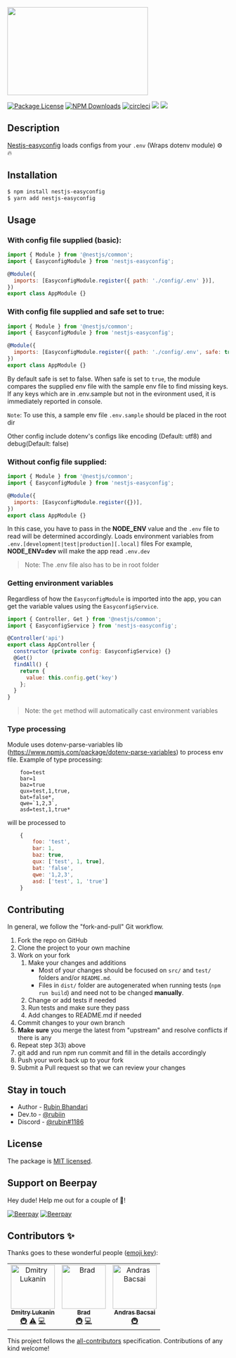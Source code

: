 <p align="left">
  <a href="http://github.com/rubiin/nest-easyconfigs/" target="blank"><img src="https://i.imgur.com/BvxL0JR.png" width="320" height="200" alt="" /></a>
</p>

 <p float="left">
<a href="https://www.npmjs.com/package/nestjs-easyconfig"><img src="https://img.shields.io/npm/l/nestjs-easyconfig" alt="Package License" /></a>
<a href="https://www.npmjs.com/package/nestjs-easyconfig"><img src="https://img.shields.io/npm/dw/nestjs-easyconfig" alt="NPM Downloads" /></a>
<a href="https://circleci.com/rubiin/nestjs-easyconfig"><img src="https://circleci.com/gh/rubiin/nestjs-easyconfig/tree/master.svg?style=shield" alt="circleci" /></a>
<a href=""><img src="https://badgen.net/dependabot/dependabot/dependabot-core/?icon=dependabot" /></a>
<a href="https://beerpay.io/rubiin/nestjs-easyconfig"><img src="https://beerpay.io/rubiin/nestjs-easyconfig/badge.svg?style=plastic" /></a>

</p>
 
## Description

[Nestjs-easyconfig](https://github.com/rubiin/nestjs-easyconfig) loads configs from your `.env` (Wraps dotenv module) ⚙️ 🔥

## Installation

```bash
$ npm install nestjs-easyconfig
$ yarn add nestjs-easyconfig
```

## Usage

### With config file supplied (basic):

```javascript
import { Module } from '@nestjs/common';
import { EasyconfigModule } from 'nestjs-easyconfig';

@Module({
  imports: [EasyconfigModule.register({ path: './config/.env' })],
})
export class AppModule {}
```

### With config file supplied and safe set to true:

```javascript
import { Module } from '@nestjs/common';
import { EasyconfigModule } from 'nestjs-easyconfig';

@Module({
  imports: [EasyconfigModule.register({ path: './config/.env', safe: true })],
})
export class AppModule {}
```

By default safe is set to false. When safe is set to `true`, the module compares the supplied env
file with the sample env file to find missing keys. If any keys which are in .env.sample but not in the evironment used, it is immediately reported in console.

`Note`: To use this, a sample env file `.env.sample` should be placed in the root dir


Other config include dotenv's configs like encoding (Default: utf8) and debug(Default: false)

### Without config file supplied:

```javascript
import { Module } from '@nestjs/common';
import { EasyconfigModule } from 'nestjs-easyconfig';

@Module({
  imports: [EasyconfigModule.register({})],
})
export class AppModule {}
```

In this case, you have to pass in the <b>NODE_ENV</b> value and the `.env` file to read will be determined accordingly.
Loads environment variables from `.env.[development|test|production][.local]` files
For example, <b>NODE_ENV=dev</b> will make the app read `.env.dev`

> Note: The .env file also has to be in root folder

### Getting environment variables

Regardless of how the `EasyconfigModule` is imported into the app, you can get the variable values using the `EasyconfigService`.

```javascript
import { Controller, Get } from '@nestjs/common';
import { EasyconfigService } from 'nestjs-easyconfig';

@Controller('api')
export class AppController {
  constructor (private config: EasyconfigService) {}
  @Get()
  findAll() {
    return {
      value: this.config.get('key')
    };
  }
}
```

> Note: the `get` method will automatically cast environment variables

### Type processing
Module uses dotenv-parse-variables lib (https://www.npmjs.com/package/dotenv-parse-variables) to process env file.
Example of type processing:

```
    foo=test
    bar=1
    baz=true
    qux=test,1,true,
    bat=false*,
    qwe=`1,2,3`,
    asd=test,1,true*
```
will be processed to
```javascript
    {
        foo: 'test',
        bar: 1,
        baz: true,
        qux: ['test', 1, true],
        bat: 'false',
        qwe: '1,2,3',
        asd: ['test', 1, 'true']
    }
```


## Contributing

In general, we follow the "fork-and-pull" Git workflow.

1. Fork the repo on GitHub
2. Clone the project to your own machine
3. Work on your fork
    1. Make your changes and additions
        - Most of your changes should be focused on `src/` and `test/` folders and/or `README.md`. 
        - Files in `dist/` folder are autogenerated when running tests (`npm run build`) and need not to be changed **manually**. 
    2. Change or add tests if needed
    3. Run tests and make sure they pass
    4. Add changes to README.md if needed
4. Commit changes to your own branch
5. **Make sure** you merge the latest from "upstream" and resolve conflicts if there is any
6. Repeat step 3(3) above
7. git add and run npm run commit and fill in the details accordingly
8. Push your work back up to your fork
9. Submit a Pull request so that we can review your changes

## Stay in touch

- Author - [Rubin Bhandari](https://github.com/rubiin)
- Dev․to - [@rubiin](https://dev.to/rubiin)
- Discord - [@rubin#1186](https://discordapp.com/)

## License

The package is [MIT licensed](LICENSE).

## Support on Beerpay

Hey dude! Help me out for a couple of :beers:!

[![Beerpay](https://beerpay.io/rubiin/nestjs-easyconfig/badge.svg?style=beer-square)](https://beerpay.io/rubiin/nestjs-easyconfig) [![Beerpay](https://beerpay.io/rubiin/nestjs-easyconfig/make-wish.svg?style=flat-square)](https://beerpay.io/rubiin/nestjs-easyconfig?focus=wish)

## Contributors ✨

Thanks goes to these wonderful people ([emoji key](https://allcontributors.org/docs/en/emoji-key)):

<!-- ALL-CONTRIBUTORS-LIST:START - Do not remove or modify this section -->
<!-- prettier-ignore -->
<table>
  <tr>
    <td align="center"><a href="https://github.com/dlukanin"><img src="https://avatars1.githubusercontent.com/u/875405?v=4" width="100px;" alt="Dmitry Lukanin"/><br /><sub><b>Dmitry Lukanin</b></sub></a><br /><a href="#infra-dlukanin" title="Infrastructure (Hosting, Build-Tools, etc)">🚇</a> <a href="https://github.com/rubiin/nestjs-easyconfig/commits?author=dlukanin" title="Tests">⚠️</a> <a href="https://github.com/rubiin/nestjs-easyconfig/commits?author=dlukanin" title="Code">💻</a></td>
    <td align="center"><a href="https://github.com/bradtaniguchi"><img src="https://avatars3.githubusercontent.com/u/10079147?v=4" width="100px;" alt="Brad"/><br /><sub><b>Brad</b></sub></a><br /><a href="#infra-bradtaniguchi" title="Infrastructure (Hosting, Build-Tools, etc)">🚇</a> <a href="https://github.com/rubiin/nestjs-easyconfig/commits?author=bradtaniguchi" title="Code">💻</a></td>
    <td align="center"><a href="https://coollabs.io"><img src="https://avatars1.githubusercontent.com/u/5845193?v=4" width="100px;" alt="Andras Bacsai"/><br /><sub><b>Andras Bacsai</b></sub></a><br /><a href="#infra-andrasbacsai" title="Infrastructure (Hosting, Build-Tools, etc)">🚇</a></td>
  </tr>
</table>

<!-- ALL-CONTRIBUTORS-LIST:END -->

This project follows the [all-contributors](https://github.com/all-contributors/all-contributors) specification. Contributions of any kind welcome!
